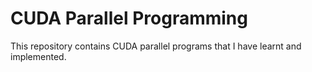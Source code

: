 # CUDA Parallel Programming
This repository contains CUDA parallel programs that I have learnt and implemented. 
